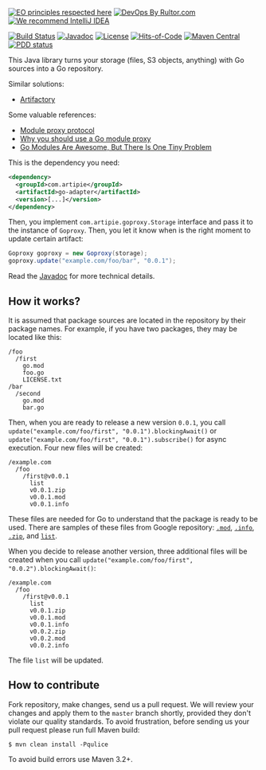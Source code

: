 [![EO principles respected here](https://www.elegantobjects.org/badge.svg)](https://www.elegantobjects.org)
[![DevOps By Rultor.com](http://www.rultor.com/b/artipie/go-adapter)](http://www.rultor.com/p/artipie/go-adapter)
[![We recommend IntelliJ IDEA](https://www.elegantobjects.org/intellij-idea.svg)](https://www.jetbrains.com/idea/)

[![Build Status](https://img.shields.io/travis/artipie/go-adapter/master.svg)](https://travis-ci.org/artipie/go-adapter)
[![Javadoc](http://www.javadoc.io/badge/com.artipie/goproxy.svg)](http://www.javadoc.io/doc/com.artipie/goproxy)
[![License](https://img.shields.io/badge/license-MIT-green.svg)](https://github.com/artipie/goproxy/blob/master/LICENSE.txt)
[![Hits-of-Code](https://hitsofcode.com/github/artipie/go-adapter)](https://hitsofcode.com/view/github/artipie/go-adapter)
[![Maven Central](https://img.shields.io/maven-central/v/com.artipie/goproxy.svg)](https://maven-badges.herokuapp.com/maven-central/com.artipie/goproxy)
[![PDD status](http://www.0pdd.com/svg?name=artipie/go-adapter)](http://www.0pdd.com/p?name=artipie/go-adapter)

This Java library turns your storage
(files, S3 objects, anything) with Go sources into
a Go repository.

Similar solutions:

  * [Artifactory](https://www.jfrog.com/confluence/display/RTF/Go+Registry)

Some valuable references:

  * [Module proxy protocol](https://golang.org/cmd/go/#hdr-Module_proxy_protocol)
  * [Why you should use a Go module proxy](https://arslan.io/2019/08/02/why-you-should-use-a-go-module-proxy/)
  * [Go Modules Are Awesome, But There Is One Tiny Problem](https://jfrog.com/blog/go-modules-are-awesome-but-there-is-one-tiny-problem/)

This is the dependency you need:

```xml
<dependency>
  <groupId>com.artipie</groupId>
  <artifactId>go-adapter</artifactId>
  <version>[...]</version>
</dependency>
```

Then, you implement `com.artipie.goproxy.Storage` interface
and pass it to the instance of `Goproxy`. Then, you
let it know when is the right moment to update certain artifact:

```java
Goproxy goproxy = new Goproxy(storage);
goproxy.update("example.com/foo/bar", "0.0.1");
```

Read the [Javadoc](http://www.javadoc.io/doc/com.artipie/goproxy)
for more technical details.

## How it works?

It is assumed that package sources are located in the repository
by their package names. For example, if you have two packages, they
may be located like this:

```
/foo
  /first
    go.mod
    foo.go
    LICENSE.txt
/bar
  /second
    go.mod
    bar.go
```

Then, when you are ready to release a new version `0.0.1`, you call
`update("example.com/foo/first", "0.0.1").blockingAwait()` or `update("example.com/foo/first", "0.0.1").subscribe()` for async execution.
Four new files will be created:

```
/example.com
  /foo
    /first@v0.0.1
      list
      v0.0.1.zip
      v0.0.1.mod
      v0.0.1.info
```

These files are needed for Go to understand that the package is ready
to be used.
There are samples of these files from Google repository:
[`.mod`](https://proxy.golang.org/github.com/liujianping/ts/@v/v0.0.7.mod),
[`.info`](https://proxy.golang.org/github.com/liujianping/ts/@v/v0.0.7.info),
[`.zip`](https://proxy.golang.org/github.com/liujianping/ts/@v/v0.0.7.zip),
and
[`list`](https://proxy.golang.org/github.com/liujianping/ts/@v/list).

When you decide to release another version, three additional files will
be created when you call `update("example.com/foo/first", "0.0.2").blockingAwait()`:

```
/example.com
  /foo
    /first@v0.0.1
      list
      v0.0.1.zip
      v0.0.1.mod
      v0.0.1.info
      v0.0.2.zip
      v0.0.2.mod
      v0.0.2.info
```

The file `list` will be updated.

## How to contribute

Fork repository, make changes, send us a pull request. We will review
your changes and apply them to the `master` branch shortly, provided
they don't violate our quality standards. To avoid frustration, before
sending us your pull request please run full Maven build:

```
$ mvn clean install -Pqulice
```

To avoid build errors use Maven 3.2+.

